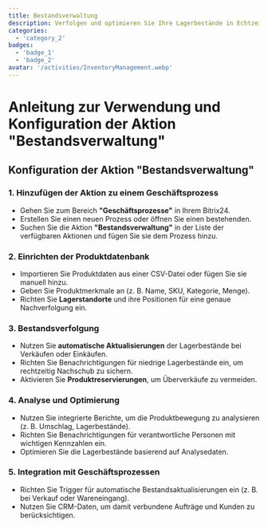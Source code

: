 ```yaml
---
title: Bestandsverwaltung
description: Verfolgen und optimieren Sie Ihre Lagerbestände in Echtzeit.
categories: 
  - 'category_2'
badges: 
  - 'badge_1'
  - 'badge_2'
avatar: '/activities/InventoryManagement.webp'
---
```

# Anleitung zur Verwendung und Konfiguration der Aktion "Bestandsverwaltung"

## **Konfiguration der Aktion "Bestandsverwaltung"**

### 1. Hinzufügen der Aktion zu einem Geschäftsprozess
- Gehen Sie zum Bereich **"Geschäftsprozesse"** in Ihrem Bitrix24.
- Erstellen Sie einen neuen Prozess oder öffnen Sie einen bestehenden.
- Suchen Sie die Aktion **"Bestandsverwaltung"** in der Liste der verfügbaren Aktionen und fügen Sie sie dem Prozess hinzu.

### 2. Einrichten der Produktdatenbank
- Importieren Sie Produktdaten aus einer CSV-Datei oder fügen Sie sie manuell hinzu.
- Geben Sie Produktmerkmale an (z. B. Name, SKU, Kategorie, Menge).
- Richten Sie **Lagerstandorte** und ihre Positionen für eine genaue Nachverfolgung ein.

### 3. Bestandsverfolgung
- Nutzen Sie **automatische Aktualisierungen** der Lagerbestände bei Verkäufen oder Einkäufen.
- Richten Sie Benachrichtigungen für niedrige Lagerbestände ein, um rechtzeitig Nachschub zu sichern.
- Aktivieren Sie **Produktreservierungen**, um Überverkäufe zu vermeiden.

### 4. Analyse und Optimierung
- Nutzen Sie integrierte Berichte, um die Produktbewegung zu analysieren (z. B. Umschlag, Lagerbestände).
- Richten Sie Benachrichtigungen für verantwortliche Personen mit wichtigen Kennzahlen ein.
- Optimieren Sie die Lagerbestände basierend auf Analysedaten.

### 5. Integration mit Geschäftsprozessen
- Richten Sie Trigger für automatische Bestandsaktualisierungen ein (z. B. bei Verkauf oder Wareneingang).
- Nutzen Sie CRM-Daten, um damit verbundene Aufträge und Kunden zu berücksichtigen.